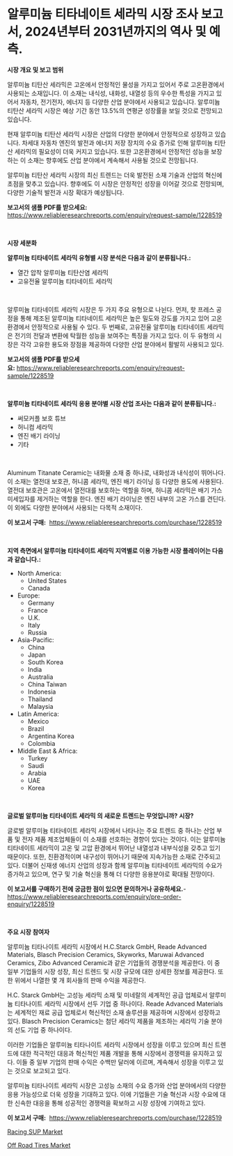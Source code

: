 <p><h1>알루미늄 티타네이트 세라믹 시장 조사 보고서, 2024년부터 2031년까지의 역사 및 예측.</h1></p><p><strong>시장 개요 및 보고 범위</strong></p>
<p><p>알루미늄 티탄산 세라믹은 고온에서 안정적인 물성을 가지고 있어서 주로 고온환경에서 사용되는 소재입니다. 이 소재는 내식성, 내화성, 내열성 등의 우수한 특성을 가지고 있어서 자동차, 전기전자, 에너지 등 다양한 산업 분야에서 사용되고 있습니다. 알루미늄 티탄산 세라믹 시장은 예상 기간 동안 13.5%의 연평균 성장률을 보일 것으로 전망되고 있습니다.</p><p>현재 알루미늄 티탄산 세라믹 시장은 산업의 다양한 분야에서 안정적으로 성장하고 있습니다. 차세대 자동차 엔진의 발전과 에너지 저장 장치의 수요 증가로 인해 알루미늄 티탄산 세라믹의 필요성이 더욱 커지고 있습니다. 또한 고온환경에서 안정적인 성능을 보장하는 이 소재는 향후에도 산업 분야에서 계속해서 사용될 것으로 전망됩니다.</p><p>알루미늄 티탄산 세라믹 시장의 최신 트렌드는 더욱 발전된 소재 기술과 산업의 혁신에 초점을 맞추고 있습니다. 향후에도 이 시장은 안정적인 성장을 이어갈 것으로 전망되며, 다양한 기술적 발전과 시장 확대가 예상됩니다.</p></p>
<p><strong>보고서의 샘플 PDF를 받으세요:</strong> <a href="https://www.reliableresearchreports.com/enquiry/request-sample/1228519">https://www.reliableresearchreports.com/enquiry/request-sample/1228519</a></p>
<p>&nbsp;</p>
<p><strong>시장 세분화</strong></p>
<p><strong>알루미늄 티타네이트 세라믹 유형별 시장 분석은 다음과 같이 분류됩니다.:</strong></p>
<p><ul><li>열간 압착 알루미늄 티탄산염 세라믹</li><li>고유전율 알루미늄 티타네이트 세라믹</li></ul></p>
<p>&nbsp;</p>
<p><p>알루미늄 티타네이트 세라믹 시장은 두 가지 주요 유형으로 나뉜다. 먼저, 핫 프레스 공정을 통해 제조된 알루미늄 티타네이트 세라믹은 높은 밀도와 강도를 가지고 있어 고온 환경에서 안정적으로 사용될 수 있다. 두 번째로, 고유전율 알루미늄 티타네이트 세라믹은 전기의 전달과 변환에 탁월한 성능을 보여주는 특징을 가지고 있다. 이 두 유형의 시장은 각각 고유한 용도와 장점을 제공하여 다양한 산업 분야에서 활발히 사용되고 있다.</p></p>
<p><strong>보고서의 샘플 PDF를 받으세요:</strong>&nbsp;<a href="https://www.reliableresearchreports.com/enquiry/request-sample/1228519">https://www.reliableresearchreports.com/enquiry/request-sample/1228519</a></p>
<p>&nbsp;</p>
<p><strong> 알루미늄 티타네이트 세라믹 응용 분야별 시장 산업 조사는 다음과 같이 분류됩니다.:</strong></p>
<p><ul><li>써모커플 보호 튜브</li><li>허니컴 세라믹</li><li>엔진 배기 라이닝</li><li>기타</li></ul></p>
<p>&nbsp;</p>
<p><p>Aluminum Titanate Ceramic는 내화물 소재 중 하나로, 내화성과 내식성이 뛰어나다. 이 소재는 열전대 보호관, 허니콤 세라믹, 엔진 배기 라이닝 등 다양한 용도에 사용된다. 열전대 보호관은 고온에서 열전대를 보호하는 역할을 하며, 허니콤 세라믹은 배기 가스 미세입자를 제거하는 역할을 한다. 엔진 배기 라이닝은 엔진 내부의 고온 가스를 견딘다. 이 외에도 다양한 분야에서 사용되는 다목적 소재이다.</p></p>
<p><strong>이 보고서 구매:</strong>&nbsp; <a href="https://www.reliableresearchreports.com/purchase/1228519">https://www.reliableresearchreports.com/purchase/1228519</a></p>
<p>&nbsp;</p>
<p><strong>지역 측면에서 알루미늄 티타네이트 세라믹 지역별로 이용 가능한 시장 플레이어는 다음과 같습니다.:</strong></p>
<p><ul>
    <li>
        North America:
        <ul>
            <li>United States</li>
            <li>Canada</li>
        </ul>
    </li>
    <li>
        Europe:
        <ul>
            <li>Germany</li>
            <li>France</li>
            <li>U.K.</li>
            <li>Italy</li>
            <li>Russia</li>
        </ul>
    </li>
    <li>
        Asia-Pacific:
        <ul>
            <li>China</li>
            <li>Japan</li>
            <li>South Korea</li>
            <li>India</li>
            <li>Australia</li>
            <li>China Taiwan</li>
            <li>Indonesia</li>
            <li>Thailand</li>
            <li>Malaysia</li>
        </ul>
    </li>
    <li>
        Latin America:
        <ul>
            <li>Mexico</li>
            <li>Brazil</li>
            <li>Argentina Korea</li>
            <li>Colombia</li>
        </ul>
    </li>
    <li>
        Middle East & Africa:
        <ul>
            <li>Turkey</li>
            <li>Saudi</li>
            <li>Arabia</li>
            <li>UAE</li>
            <li>Korea</li>
        </ul>
    </li>
    </ul></p>
<p>&nbsp;</p>
<p><strong>글로벌 알루미늄 티타네이트 세라믹 의 새로운 트렌드는 무엇입니까? 시장?</strong></p>
<p><p>글로벌 알루미늄 티타네이트 세라믹 시장에서 나타나는 주요 트렌드 중 하나는 산업 부품 및 전자 제품 제조업체들이 이 소재를 선호하는 경향이 있다는 것이다. 이는 알루미늄 티타네이트 세라믹이 고온 및 고압 환경에서 뛰어난 내열성과 내부식성을 갖추고 있기 때문이다. 또한, 친환경적이며 내구성이 뛰어나기 때문에 지속가능한 소재로 간주되고 있다. 더불어 신재생 에너지 산업의 성장과 함께 알루미늄 티타네이트 세라믹의 수요가 증가하고 있으며, 연구 및 기술 혁신을 통해 더 다양한 응용분야로 확대될 전망이다.</p></p>
<p><strong>이 보고서를 구매하기 전에 궁금한 점이 있으면 문의하거나 공유하세요.</strong>- <a href="https://www.reliableresearchreports.com/enquiry/pre-order-enquiry/1228519">https://www.reliableresearchreports.com/enquiry/pre-order-enquiry/1228519</a></p>
<p>&nbsp;</p>
<p><strong>주요 시장 참여자</strong></p>
<p><p>알루미늄 티타나이트 세라믹 시장에서 H.C.Starck GmbH, Reade Advanced Materials, Blasch Precision Ceramics, Skyworks, Maruwai Advanced Ceramics, Zibo Advanced Ceramic과 같은 기업들의 경쟁분석을 제공한다. 이 중 일부 기업들의 시장 성장, 최신 트렌드 및 시장 규모에 대한 상세한 정보를 제공한다. 또한 위에서 나열한 몇 개 회사들의 판매 수익을 제공한다.</p><p>H.C. Starck GmbH는 고성능 세라믹 소재 및 미네랄의 세계적인 공급 업체로서 알루미늄 티타나이트 세라믹 시장에서 선두 기업 중 하나이다. Reade Advanced Materials는 세계적인 재료 공급 업체로서 혁신적인 소재 솔루션을 제공하며 시장에서 성장하고 있다. Blasch Precision Ceramics는 첨단 세라믹 제품을 제조하는 세라믹 기술 분야의 선도 기업 중 하나이다.</p><p>이러한 기업들은 알루미늄 티타나이트 세라믹 시장에서 성장을 이루고 있으며 최신 트렌드에 대한 적극적인 대응과 혁신적인 제품 개발을 통해 시장에서 경쟁력을 유지하고 있다. 이들 중 일부 기업의 판매 수익은 수백만 달러에 이르며, 계속해서 성장을 이루고 있는 것으로 보고되고 있다.</p><p>알루미늄 티타나이트 세라믹 시장은 고성능 소재의 수요 증가와 산업 분야에서의 다양한 응용 가능성으로 더욱 성장을 기대하고 있다. 이에 기업들은 기술 혁신과 시장 수요에 대한 신속한 대응을 통해 성공적인 경쟁력을 확보하고 시장 성장에 기여하고 있다.</p></p>
<p><strong>이 보고서 구매:</strong>&nbsp;&nbsp;<a href="https://www.reliableresearchreports.com/purchase/1228519">https://www.reliableresearchreports.com/purchase/1228519</a></p>
<p><p><a href="https://github.com/Glendatilghmankmgz0rbhwpy/Market-Research-Report-List-1/blob/main/racing-sup-market.md">Racing SUP Market</a></p><p><a href="https://butternut-bug-553.notion.site/Insights-into-Off-Road-Tires-Market-Size-Analysing-Market-Share-Trends-and-Growth-from-2024-to-20-be39a659331e4ec48b9418da24dee8d4">Off Road Tires Market</a></p></p>
